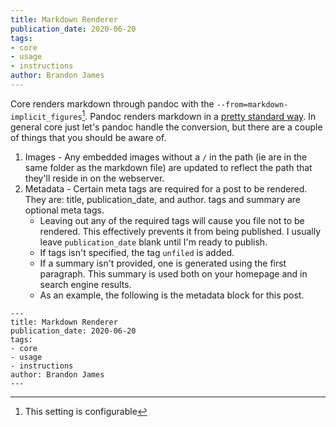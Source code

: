 ```yaml
---
title: Markdown Renderer
publication_date: 2020-06-20
tags:
- core
- usage
- instructions
author: Brandon James
---
```


Core renders markdown through pandoc with the `--from=markdown-implicit_figures`[^1]. Pandoc renders markdown in a [pretty standard way](https://pandoc.org/MANUAL.html#pandocs-markdown). In general core just let's pandoc handle the conversion, but there are a couple of things that you should be aware of. 

1. Images - Any embedded images without a `/` in the path (ie are in the same folder as the markdown file) are updated to reflect the path that they'll reside in on the webserver.
2. Metadata - Certain meta tags are required for a post to be rendered. They are: title, publication_date, and author. tags and summary are optional meta tags. 
    - Leaving out any of the required tags will cause you file not to be rendered. This effectively prevents it from being published. I usually leave `publication_date` blank until I'm ready to publish. 
    - If tags isn't specified, the tag `unfiled` is added.
    - If a summary isn't provided, one is generated using the first paragraph. This summary is used both on your homepage and in search engine results. 
    - As an example, the following is the metadata block for this post. 

```
---
title: Markdown Renderer
publication_date: 2020-06-20
tags:
- core
- usage
- instructions
author: Brandon James
---
```

[^1]: This setting is configurable